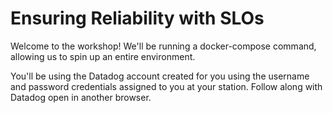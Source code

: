 # Ensuring Reliability with SLOs 

Welcome to the workshop! We'll be running a docker-compose command, allowing us to spin up an entire environment.

You'll be using the Datadog account created for you using the username and password credentials assigned to you at your station. Follow along with Datadog open in another browser.
